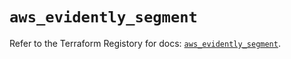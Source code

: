 # `aws_evidently_segment`

Refer to the Terraform Registory for docs: [`aws_evidently_segment`](https://registry.terraform.io/providers/hashicorp/aws/4.64.0/docs/resources/evidently_segment).
